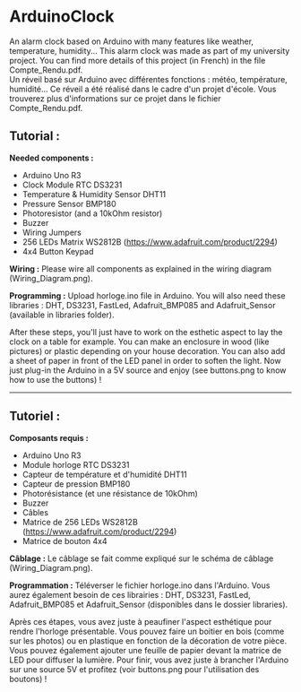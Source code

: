# ArduinoClock

An alarm clock based on Arduino with many features like weather, temperature, humidity... This alarm clock was made as part of my university project. You can find more details of this project (in French) in the file Compte_Rendu.pdf.<br />
Un réveil basé sur Arduino avec différentes fonctions : météo, température, humidité... Ce réveil a été réalisé dans le cadre d'un projet d'école. Vous trouverez plus d'informations sur ce projet dans le fichier Compte_Rendu.pdf.

<h2>Tutorial :</h2>
   <strong>Needed components :</strong>
   
  - Arduino Uno R3
  - Clock Module RTC DS3231
  - Temperature & Humidity Sensor DHT11
  - Pressure Sensor BMP180
  - Photoresistor (and a 10kOhm resistor)
  - Buzzer
  - Wiring Jumpers
  - 256 LEDs Matrix WS2812B (https://www.adafruit.com/product/2294)
  - 4x4 Button Keypad
  
<strong>Wiring :</strong>
  Please wire all components as explained in the wiring diagram (Wiring_Diagram.png).
  
<strong>Programming :</strong>
  Upload horloge.ino file in Arduino. You will also need these libraries : DHT, DS3231, FastLed, Adafruit_BMP085 and Adafruit_Sensor (available in libraries folder).
  
After these steps, you'll just have to work on the esthetic aspect to lay the clock on a table for example. You can make an enclosure in wood (like pictures) or plastic depending on your house decoration. You can also add a sheet of paper in front of the LED panel in order to soften the light. Now just plug-in the Arduino in a 5V source and enjoy (see buttons.png to know how to use the buttons) !

<hr />

<h2>Tutoriel :</h2>
<strong>Composants requis :</strong>

  - Arduino Uno R3
  - Module horloge RTC DS3231
  - Capteur de température et d'humidité DHT11
  - Capteur de pression BMP180
  - Photorésistance (et une résistance de 10kOhm)
  - Buzzer
  - Câbles
  - Matrice de 256 LEDs WS2812B (https://www.adafruit.com/product/2294)
  - Matrice de bouton 4x4
  
<strong>Câblage :</strong>
  Le câblage se fait comme expliqué sur le schéma de câblage (Wiring_Diagram.png).
  
<strong>Programmation :</strong>
  Téléverser le fichier horloge.ino dans l'Arduino. Vous aurez également besoin de ces librairies : DHT, DS3231, FastLed, Adafruit_BMP085 et Adafruit_Sensor (disponibles dans le dossier libraries).
  
Après ces étapes, vous avez juste à peaufiner l'aspect esthétique pour rendre l'horloge présentable. Vous pouvez faire un boitier en bois (comme sur les photos) ou en plastique en fonction de la décoration de votre pièce. Vous pouvez également ajouter une feuille de papier devant la matrice de LED pour diffuser la lumière. Pour finir, vous avez juste à brancher l'Arduino sur une source 5V et profitez (voir buttons.png pour l'utilisation des boutons) !
